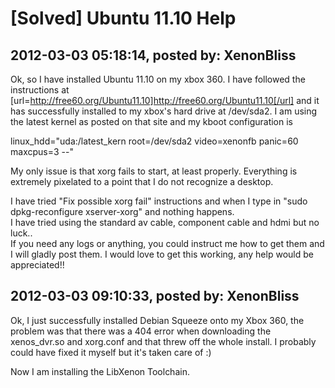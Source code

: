 # [Solved] Ubuntu 11.10 Help

## 2012-03-03 05:18:14, posted by: XenonBliss

Ok, so I have installed Ubuntu 11.10 on my xbox 360. I have followed the instructions at [url=http://free60.org/Ubuntu11.10]http://free60.org/Ubuntu11.10[/url] and it has successfully installed to my xbox's hard drive at /dev/sda2. I am using the latest kernel as posted on that site and my kboot configuration is  
   
 linux\_hdd="uda:/latest\_kern root=/dev/sda2 video=xenonfb panic=60 maxcpus=3 --"  
   
 My only issue is that xorg fails to start, at least properly. Everything is extremely pixelated to a point that I do not recognize a desktop.  
   
 I have tried "Fix possible xorg fail" instructions and when I type in "sudo dpkg-reconfigure xserver-xorg" and nothing happens.  
 I have tried using the standard av cable, component cable and hdmi but no luck..  
 If you need any logs or anything, you could instruct me how to get them and I will gladly post them. I would love to get this working, any help would be appreciated!!

## 2012-03-03 09:10:33, posted by: XenonBliss

Ok, I just successfully installed Debian Squeeze onto my Xbox 360, the problem was that there was a 404 error when downloading the xenos\_dvr.so and xorg.conf and that threw off the whole install. I probably could have fixed it myself but it's taken care of :)  
   
 Now I am installing the LibXenon Toolchain.
